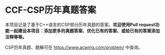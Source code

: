# CCF-CSP历年真题答案

本项目记录了基于C++语言的CSP部分历年真题的答案。<b>欢迎使用Pull request功能一起建设本项目：添加更多的真题答案、优化已有的答案、或给已有的答案添加注释等等。</b>

CSP历年真题、题解可在 https://www.acwing.com/problem/ 中查询。
